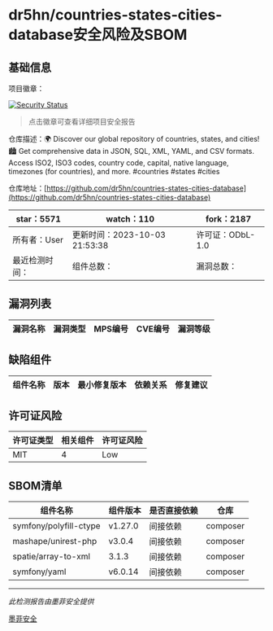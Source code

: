 # dr5hn/countries-states-cities-database安全风险及SBOM

## 基础信息

项目徽章：

[![Security Status](https://www.murphysec.com/platform3/v31/badge/1713265683461881856.svg)](https://www.murphysec.com/console/report/1694055159482376192/1713265683461881856)

> 点击徽章可查看详细项目安全报告

仓库描述：🌍 Discover our global repository of countries, states, and cities!  🏙️ Get comprehensive data in JSON, SQL, XML, YAML, and CSV formats. Access ISO2, ISO3 codes, country code, capital, native language, timezones (for countries), and more. #countries #states #cities

仓库地址：[https://github.com/dr5hn/countries-states-cities-database](https://github.com/dr5hn/countries-states-cities-database)

| star：5571 | watch：110 | fork：2187 |
| ----------- | -------------- | ------------ |
| 所有者：User | 更新时间：2023-10-03 21:53:38 | 许可证：ODbL-1.0 |
| 最近检测时间： | 组件总数： | 漏洞总数： |




## 漏洞列表

| 漏洞名称 | 漏洞类型 | MPS编号 | CVE编号 | 漏洞等级 |
| ------- | ------ | ------- | ------ | ----- |





## 缺陷组件

| 组件名称 | 版本 | 最小修复版本 | 依赖关系 | 修复建议 |
| -------- | ---- | ------------ | -------- | -------- |





## 许可证风险

| 许可证类型 | 相关组件 | 许可证风险 |
| ---------- | -------- | ---------- |
|MIT|4|Low|




## SBOM清单

| 组件名称 | 组件版本 | 是否直接依赖 | 仓库 |
| -------- | -------- | ------------ | ---- |
|symfony/polyfill-ctype|v1.27.0|间接依赖|composer|
|mashape/unirest-php|v3.0.4|间接依赖|composer|
|spatie/array-to-xml|3.1.3|间接依赖|composer|
|symfony/yaml|v6.0.14|间接依赖|composer|


------

*此检测报告由墨菲安全提供*

[墨菲安全](www.murphysec.com)